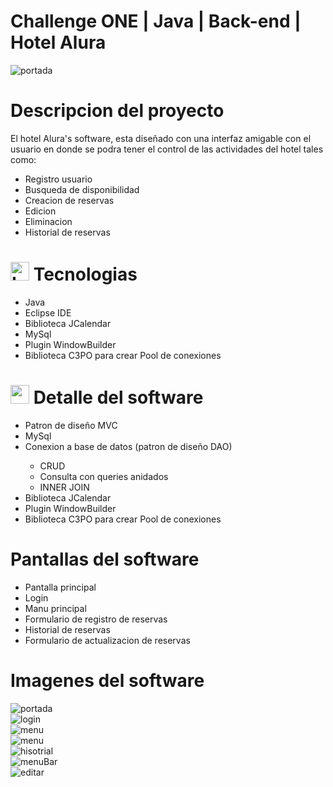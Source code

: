# Challenge ONE | Java | Back-end | Hotel Alura

![portada](portada.JPG)

# Descripcion del proyecto

El hotel Alura's software, esta diseñado con una interfaz amigable con el usuario en donde se podra tener el control de las actividades del hotel tales como:

<ul>

   <li> Registro usuario </li>
   <li> Busqueda de disponibilidad </li>
   <li> Creacion de reservas </li>
   <li> Edicion </li>
   <li> Eliminacion </li>
   <li> Historial de reservas </li>

</ul>

# <img src="https://github.githubassets.com/images/icons/emoji/unicode/1f5a5.png" alt="Logo de mi empresa" width="30" height="30"> Tecnologias

<ul>

   <li> Java </li>
   <li> Eclipse IDE </li>
   <li> Biblioteca JCalendar </li>
   <li> MySql </li>
   <li> Plugin WindowBuilder </li>
   <li> Biblioteca C3PO para crear Pool de conexiones </li>

</ul>

# <img src="/settings.png" width="30" height="30"> Detalle del software
  
<ul>

   <li> Patron de diseño MVC </li>
   <li> MySql </li>
   <li> Conexion a base de datos (patron de diseño DAO) </li>
    <ul>
      <li> CRUD </li> 
      <li> Consulta con queries anidados </li> 
      <li> INNER JOIN </li>
    </ul>
   <li> Biblioteca JCalendar </li>   
   <li> Plugin WindowBuilder </li>
   <li> Biblioteca C3PO para crear Pool de conexiones </li>

</ul>

# Pantallas del software

<ul>
  
   <li> Pantalla principal </li>
   <li> Login </li>
   <li> Manu principal </li>
   <li> Formulario de registro de reservas </li>
   <li> Historial de reservas </li>   
   <li> Formulario de actualizacion de reservas </li>

</ul>

# Imagenes del software

![portada](portada.JPG)
<br>
![login](Login.JPG)
<br>
![menu](menu.JPG)
<br>
![menu](formularioDetalles.JPG)
<br>
![hisotrial](historial.JPG)
<br>
![menuBar](menuBar.png)
<br>
![editar](editar.JPG)






